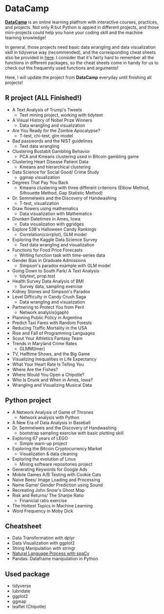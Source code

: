 # DataCamp #

[**DataCamp**](https://www.datacamp.com) is an online learning platfrom with interactive courses, practices, and projects. Not only R but Python is appied in different projects, and those mini-projects could help you hone your coding skill and the machine learning knowledge!

In general, those projects need basic data wrangling and data visualization skill in tidyverse way (recommended), and the corresponding cheat sheets also be provided in [here](https://github.com/jusliu9547/DataCamp/tree/master/Cheatsheet). I consider that it's fairly hard to remember all the functions in different packages, so the cheat sheets come in handy for us to check out the frequently used functions and arguments!

Here, I will update the project from **DataCamp** everyday until finishing all projects! 

## R project (ALL Finished!) ##

* A Text Analysis of Trump's Tweets
	- Text mining project, working with tidytext
* A Visual History of Nobel Prize Winners
	- Data wrangling and visualization
* Are You Ready for the Zombie Apocalypse?
	- T-test, chi-test, glm model
* Bad passwords and the NIST guidelines
	- Text data wrangling
* Clustering Bustabit Gambling Behavior
	- PCA and Kmeans clustering used in Bitcoin gambling game
* Clustering Heart Disease Patient Data
	- Kmeans and hierarchical clustering
* Data Science for Social Good/ Crime Study 
	- ggmap visualization
* Degrees That Pay You Back
	- Kmeans clustering with three different criterions (Elbow Method, Silhouette Method, Gap Statistic Method)
* Dr. Semmelweis and the Discovery of Handwashing
	- T-test, visualization
* Draw flowers using mathematics
	- Data visualization with Mathematics
* Drunken Datetimes in Ames, Iowa
	- Data visualization with ggridges
* Explore 538's Halloween Candy Rankings
	- Correlation(corrplot), GLM model
* Exploring the Kaggle Data Science Survey
	- Text data wrangling and visualization
* Functions for Food Price Forecasts
	- Writing function task with time-series data
* Gender Bias in Graduate Admissions
	- Simpson's paradox example with GLM model
* Going Down to South Park/ A Text Analysis
	- tidytext, prop.test
* Health Survey Data Analysis of BMI
	- Survey data, sampling exercise
* Kidney Stones and Simpson's Paradox
* Level Difficulty in Candy Crush Saga
	- Data wrangling and visualization
* Partnering to Protect You from Peril
	- Network analysis(igaph)
* Planning Public Policy in Argentina
* Predict Taxi Fares with Random Forests
* Reducing Traffic Mortality in the USA
* Rise and Fall of Programming Languages
* Scout Your Athletics Fantasy Team
* Trends in Maryland Crime Rates
	- GLMM(lmer)
* TV, Halftime Shows, and the Big Game
* Visualizing Inequalities in Life Expectancy
* What Your Heart Rate Is Telling You
* Where Are the Fishes?
* Where Would You Open a Chipotle?
* Who Is Drunk and When in Ames, Iowa?
* Wrangling and Visualizing Musical Data

## Python project ##

* A Network Analysis of Game of Thrones
	- Network analysis with Python
* A New Era of Data Analysis in Baseball
* Dr. Semmelweis and the Discovery of Handwashing
	- bootstrap sampling exercise with basic plotting skill
* Exploring 67 years of LEGO
	- Simple warn-up project
* Exploring the Bitcoin Cryptocurrency Market
	- Visualization & data cleaning
* Exploring the evolution of Linux
	- Mining software repositories project
* Generating Keywords for Google Ads
* Mobile Games A/B Testing with Cookie Cats
* Naïve Bees/ Image Loading and Processing
* Name Game/ Gender Prediction using Sound
* Recreating John Snow's Ghost Map
* Risk and Returns/ The Sharpe Ratio
	- Finanicial ratio exercise
* The Hottest Topics in Machine Learning
* Word Frequency in Moby Dick

## Cheatsheet ##

* Data Transformation with dplyr
* Data Visualization with ggplot2
* String Manipulation with stringr
* [Natural Language Process with spaCy](https://www.datacamp.com/community/blog/spacy-cheatsheet)
* Pandas: Dataframe manipulation in Python

## Used package

* tidyverse
* lubridate
* ggplot2
* ggmap
* leaflet (Chipotle)
